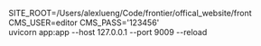SITE_ROOT=/Users/alexlueng/Code/frontier/offical_website/front \
CMS_USER=editor CMS_PASS='123456' \
uvicorn app:app --host 127.0.0.1 --port 9009 --reload